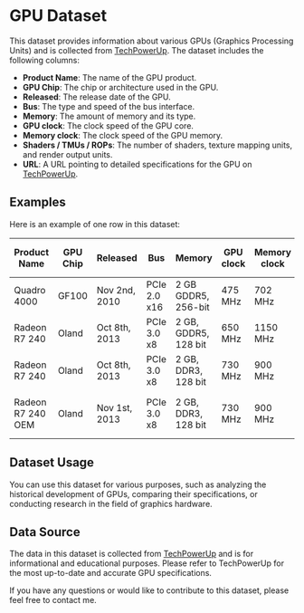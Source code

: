 # GPU Dataset

This dataset provides information about various GPUs (Graphics Processing Units) and is collected from [TechPowerUp](https://www.techpowerup.com/). The dataset includes the following columns:

- **Product Name**: The name of the GPU product.
- **GPU Chip**: The chip or architecture used in the GPU.
- **Released**: The release date of the GPU.
- **Bus**: The type and speed of the bus interface.
- **Memory**: The amount of memory and its type.
- **GPU clock**: The clock speed of the GPU core.
- **Memory clock**: The clock speed of the GPU memory.
- **Shaders / TMUs / ROPs**: The number of shaders, texture mapping units, and render output units.
- **URL**: A URL pointing to detailed specifications for the GPU on [TechPowerUp](https://www.techpowerup.com/).

## Examples

Here is an example of one row in this dataset:

| Product Name      | GPU Chip | Released      | Bus          | Memory               | GPU clock | Memory clock | Shaders / TMUs / ROPs | URL                                                                                                 |
| ----------------- | -------- | ------------- | ------------ | -------------------- | --------- | ------------ | --------------------- | --------------------------------------------------------------------------------------------------- |
| Quadro 4000       | GF100    | Nov 2nd, 2010 | PCIe 2.0 x16 | 2 GB GDDR5, 256-bit  | 475 MHz   | 702 MHz      | 256 / 32 / 32         | [/gpu-specs/quadro-4000.c898](https://www.techpowerup.com/gpu-specs/quadro-4000.c898)               |
| Radeon R7 240     | Oland    | Oct 8th, 2013 | PCIe 3.0 x8  | 2 GB, GDDR5, 128 bit | 650 MHz   | 1150 MHz     | 320 / 20 / 8          | [/gpu-specs/radeon-r7-240.c3130](https://www.techpowerup.com/gpu-specs/radeon-r7-240.c3130)         |
| Radeon R7 240     | Oland    | Oct 8th, 2013 | PCIe 3.0 x8  | 2 GB, DDR3, 128 bit  | 730 MHz   | 900 MHz      | 320 / 20 / 8          | [/gpu-specs/radeon-r7-240.c2463](https://www.techpowerup.com/gpu-specs/radeon-r7-240.c2463)         |
| Radeon R7 240 OEM | Oland    | Nov 1st, 2013 | PCIe 3.0 x8  | 2 GB, DDR3, 128 bit  | 730 MHz   | 900 MHz      | 320 / 20 / 8          | [/gpu-specs/radeon-r7-240-oem.c2542](https://www.techpowerup.com/gpu-specs/radeon-r7-240-oem.c2542) |

## Dataset Usage

You can use this dataset for various purposes, such as analyzing the historical development of GPUs, comparing their specifications, or conducting research in the field of graphics hardware.

## Data Source

The data in this dataset is collected from [TechPowerUp](https://www.techpowerup.com/) and is for informational and educational purposes. Please refer to TechPowerUp for the most up-to-date and accurate GPU specifications.

If you have any questions or would like to contribute to this dataset, please feel free to contact me.
